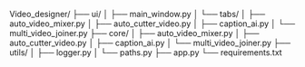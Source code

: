 Video_designer/
├── ui/
│   ├── main_window.py
│   └── tabs/
│       ├── auto_video_mixer.py
│       ├── auto_cutter_video.py
│       ├── caption_ai.py
│       └── multi_video_joiner.py
├── core/
│   ├── auto_video_mixer.py
│   ├── auto_cutter_video.py
│   ├── caption_ai.py
│   └── multi_video_joiner.py
├── utils/
│   ├── logger.py
│   └── paths.py
├── app.py
└── requirements.txt